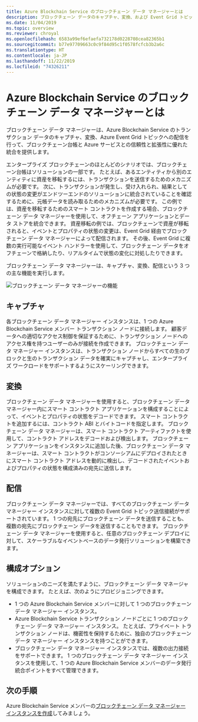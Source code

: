 ```yaml
---
title: Azure Blockchain Service のブロックチェーン データ マネージャーとは
description: ブロックチェーン データのキャプチャ、変換、および Event Grid トピックへの配信を行うブロックチェーン データ マネージャー。
ms.date: 11/04/2019
ms.topic: overview
ms.reviewer: chroyal
ms.openlocfilehash: 6583a99ef6efaefa732178d0228708cea82365b1
ms.sourcegitcommit: b77e97709663c0c9f84d95c1f0578fcfcb3b2a6c
ms.translationtype: HT
ms.contentlocale: ja-JP
ms.lasthandoff: 11/22/2019
ms.locfileid: "74326211"
---
```

# <a name="what-is-blockchain-data-manager-for-azure-blockchain-service"></a>Azure Blockchain Service のブロックチェーン データ マネージャーとは

ブロックチェーン データ マネージャーは、Azure Blockchain Service のトランザクション データのキャプチャ、変換、Azure Event Grid トピックへの配信を行って、ブロックチェーン台帳と Azure サービスとの信頼性と拡張性に優れた統合を提供します。

エンタープライズ ブロックチェーンのほとんどのシナリオでは、ブロックチェーン台帳はソリューションの一部です。 たとえば、あるエンティティから別のエンティティに資産を移転するには、トランザクションを送信するためのメカニズムが必要です。 次に、トランザクションが発生し、受け入れられ、結果としての状態の変更がエンドツーエンドのソリューションに統合されていることを確認するために、元帳データを読み取るためのメカニズムが必要です。 この例では、資産を移転するためのスマート コントラクトを作成する場合、ブロックチェーン データ マネージャーを使用して、オフチェーン アプリケーションとデータ ストアを統合できます。 資産移転の例では、ブロックチェーンで資産が移転されると、イベントとプロパティの状態の変更は、Event Grid 経由でブロックチェーン データ マネージャーによって配信されます。 その後、Event Grid に複数の実行可能なイベント ハンドラーを使用して、ブロックチェーン データをオフチェーンで格納したり、リアルタイムで状態の変化に対処したりできます。

ブロックチェーン データ マネージャーは、キャプチャ、変換、配信という 3 つの主な機能を実行します。

![ブロックチェーン データ マネージャーの機能](./media/data-manager/functions.png)

## <a name="capture"></a>キャプチャ

各ブロックチェーン データ マネージャー インスタンスは、1 つの Azure Blockchain Service メンバー トランザクション ノードに接続します。 顧客データへの適切なアクセス制御を保証するために、トランザクション ノードへのアクセス権を持つユーザーのみが接続を作成できます。 ブロックチェーン データ マネージャー インスタンスは、トランザクション ノードからすべての生のブロックと生のトランザクション データを確実にキャプチャし、エンタープライズ ワークロードをサポートするようにスケーリングできます。

## <a name="transform"></a>変換

ブロックチェーン データ マネージャーを使用すると、ブロックチェーン データ マネージャー内にスマート コントラクト アプリケーションを構成することによって、イベントとプロパティの状態をデコードできます。 スマート コントラクトを追加するには、コントラクト ABI とバイトコードを指定します。 ブロックチェーン データ マネージャーは、スマート コントラクト アーティファクトを使用して、コントラクト アドレスをデコードおよび検出します。 ブロックチェーン アプリケーションをインスタンスに追加した後、ブロックチェーン データ マネージャーは、スマート コントラクトがコンソーシアムにデプロイされたときにスマート コントラクト アドレスを動的に検出し、デコードされたイベントおよびプロパティの状態を構成済みの宛先に送信します。

## <a name="deliver"></a>配信

ブロックチェーン データ マネージャーでは、すべてのブロックチェーン データ マネージャー インスタンスに対して複数の Event Grid トピック送信接続がサポートされています。 1 つの宛先にブロックチェーン データを送信することも、複数の宛先にブロックチェーン データを送信することもできます。 ブロックチェーン データ マネージャーを使用すると、任意のブロックチェーン デプロイに対して、スケーラブルなイベントベースのデータ発行ソリューションを構築できます。

## <a name="configuration-options"></a>構成オプション

ソリューションのニーズを満たすように、ブロックチェーン データ マネージャを構成できます。 たとえば、次のようにプロビジョニングできます。

* 1 つの Azure Blockchain Service メンバーに対して 1 つのブロックチェーン データ マネージャー インスタンス。
* Azure Blockchain Service トランザクション ノードごとに 1 つのブロックチェーン データ マネージャー インスタンス。 たとえば、プライベート トランザクション ノードは、機密性を保持するために、独自のブロックチェーン データ マネージャー インスタンスを持つことができます。
* ブロックチェーン データ マネージャー インスタンスでは、複数の出力接続をサポートできます。 1 つのブロックチェーン データ マネージャー インスタンスを使用して、1 つの Azure Blockchain Service メンバーのデータ発行統合ポイントをすべて管理できます。

## <a name="next-steps"></a>次の手順

Azure Blockchain Service メンバーの[ブロックチェーン データ マネージャー インスタンスを作成](data-manager-portal.md)してみましょう。
